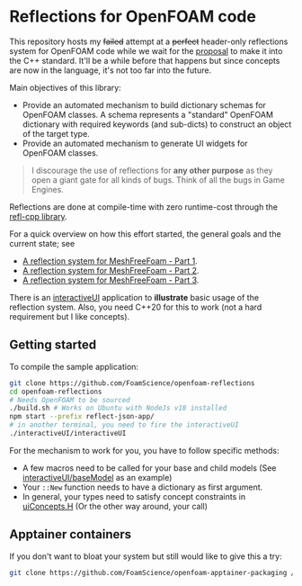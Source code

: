 # Reflections for OpenFOAM code

This repository hosts my ~~failed~~ attempt at a ~~perfect~~ header-only reflections system for OpenFOAM code while we wait for the [proposal](https://www.open-std.org/JTC1/SC22/WG21/docs/papers/2022/p1240r2.pdf) to make it into the C++ standard. It'll be a while before that happens but since concepts are now in the language, it's not too far into the future.

Main objectives of this library:
- Provide an automated mechanism to build dictionary schemas for OpenFOAM classes. A schema represents a "standard" OpenFOAM dictionary with required keywords (and sub-dicts) to construct an object of the target type.
- Provide an automated mechanism to generate UI widgets for OpenFOAM classes.

> I discourage the use of reflections for **any other purpose** as they open a giant gate for all kinds of bugs. Think of all the bugs in Game Engines.

Reflections are done at compile-time with zero runtime-cost through the [refl-cpp library](https://github.com/veselink1/refl-cpp).

For a quick overview on how this effort started, the general goals and the current state; see
- [A reflection system for MeshFreeFoam - Part 1](https://foamscience.github.io/MeshFreeFoam-Docs/blog/2023/09/29/a-reflection-system-for-meshfreefoam-part-1/).
- [A reflection system for MeshFreeFoam - Part 2](https://foamscience.github.io/MeshFreeFoam-Docs/blog/2023/10/02/a-reflection-system-for-meshfreefoam-part-2/).
- [A reflection system for MeshFreeFoam - Part 3](https://foamscience.github.io/MeshFreeFoam-Docs/blog/2023/10/05/a-reflection-system-for-meshfreefoam-part-3/).

There is an [interactiveUI](src/interactiveUI) application to **illustrate** basic usage of the reflection system.
Also, you need C++20 for this to work (not a hard requirement but I like concepts).

## Getting started

To compile the sample application:
```bash
git clone https://github.com/FoamScience/openfoam-reflections
cd openfoam-reflections
# Needs OpenFOAM to be sourced
./build.sh # Works on Ubuntu with NodeJs v18 installed
npm start --prefix reflect-json-app/
# in another terminal, you need to fire the interactiveUI
./interactiveUI/interactiveUI
```

For the mechanism to work for you, you have to follow specific methods:
- A few macros need to be called for your base and child models (See [interactiveUI/baseModel](/interactiveUI/baseModel) as an example)
- Your `::New` function needs to have a dictionary as first argument.
- In general, your types need to satisfy concept constraints in [uiConcepts.H](/src/ui/uiConcepts.H) (Or the other way around, your call)

## Apptainer containers

If you don't want to bloat your system but still would like to give this a try:
```bash
git clone https://github.com/FoamScience/openfoam-apptainer-packaging /tmp/of_tainers

```
